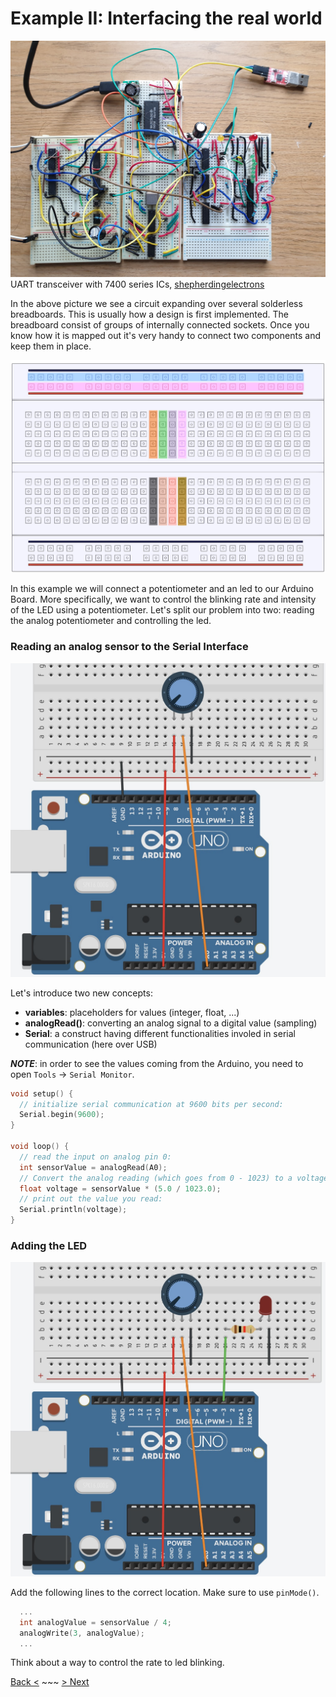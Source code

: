 # Example II: Interfacing the real world
![](/media/breadboard_shepherdingelectrons_uart.jpg)UART transceiver with 7400 series ICs, 
[shepherdingelectrons](https://shepherdingelectrons.blogspot.com/2020/07/uart-transceiver-for-breadboard-computer.html)

In the above picture we see a circuit expanding over several solderless breadboards. This is usually how a design is first implemented. The breadboard consist of groups of internally connected sockets. Once you know how it is mapped out it's very handy to connect two components and keep them in place.

![](/media/breadboard.jpg)

In this example we will connect a potentiometer and an led to our Arduino Board. More specifically, we want to control the blinking rate and intensity of the LED using a potentiometer. Let's split our problem into two: reading the analog potentiometer and controlling the led.

### Reading an analog sensor to the Serial Interface
![](/media/poti.jpg)

Let's introduce two new concepts: 
- __variables__: placeholders for values (integer, float, ...)
- __analogRead()__: converting an analog signal to a digital value (sampling)
- __Serial__: a construct having different functionalities involed in serial communication (here over USB)

___NOTE___: in order to see the values coming from the Arduino, you need to open `Tools` -> `Serial Monitor`.

```C++
void setup() {
  // initialize serial communication at 9600 bits per second:
  Serial.begin(9600);
}

void loop() {
  // read the input on analog pin 0:
  int sensorValue = analogRead(A0);
  // Convert the analog reading (which goes from 0 - 1023) to a voltage (0 - 5V):
  float voltage = sensorValue * (5.0 / 1023.0);
  // print out the value you read:
  Serial.println(voltage);
}
```

### Adding the LED
![](/media/poti_led.jpg)

Add the following lines to the correct location. Make sure to use `pinMode()`.
```C++
  ...
  int analogValue = sensorValue / 4;
  analogWrite(3, analogValue);
  ...
```
Think about a way to control the rate to led blinking.

[Back <](2_arduino_ide.md) ~~~ [> Next](4_prototype.md)